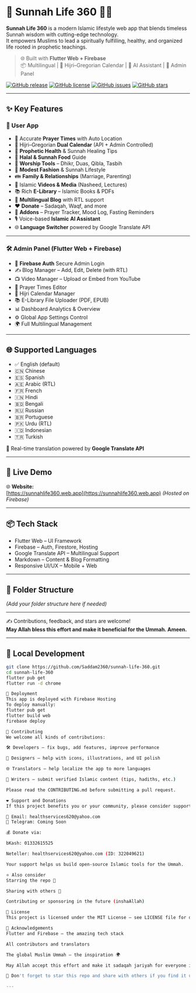 # 🌿 Sunnah Life 360 🕌🍯

**Sunnah Life 360** is a modern Islamic lifestyle web app that blends timeless Sunnah wisdom with cutting-edge technology.  
It empowers Muslims to lead a spiritually fulfilling, healthy, and organized life rooted in prophetic teachings.

> 🌐 Built with **Flutter Web + Firebase**  
> 📦 Multilingual | 📆 Hijri–Gregorian Calendar | 🤖 AI Assistant | 🔐 Admin Panel

[![GitHub release](https://img.shields.io/github/v/release/Saddam2360/sunnah-life-360)](https://github.com/Saddam2360/sunnah-life-360/releases)
[![GitHub license](https://img.shields.io/github/license/Saddam2360/sunnah-life-360)](https://github.com/Saddam2360/sunnah-life-360/blob/main/LICENSE)
[![GitHub issues](https://img.shields.io/github/issues/Saddam2360/sunnah-life-360)](https://github.com/Saddam2360/sunnah-life-360/issues)
[![GitHub stars](https://img.shields.io/github/stars/Saddam2360/sunnah-life-360?style=social)](https://github.com/Saddam2360/sunnah-life-360/stargazers)

---

## ✨ Key Features

### 📱 User App

- 🕌 Accurate **Prayer Times** with Auto Location
- 📆 Hijri–Gregorian **Dual Calendar** (API + Admin Controlled)
- 🍯 **Prophetic Health** & Sunnah Healing Tips
- 🥗 **Halal & Sunnah Food** Guide
- 🧘 **Worship Tools** – Dhikr, Duas, Qibla, Tasbih
- 🧕 **Modest Fashion** & Sunnah Lifestyle
- 👪 **Family & Relationships** (Marriage, Parenting)
- 🎥 Islamic **Videos & Media** (Nasheed, Lectures)
- 📚 Rich **E-Library** – Islamic Books & PDFs
- 📝 **Multilingual Blog** with RTL support
- ❤️ **Donate** – Sadaqah, Waqf, and more
- 🧩 **Addons** – Prayer Tracker, Mood Log, Fasting Reminders
- 🎙️ Voice-based **Islamic AI Assistant**
- 🌐 **Language Switcher** powered by Google Translate API

---

### 🛠️ Admin Panel (Flutter Web + Firebase)

- 🔐 **Firebase Auth** Secure Admin Login
- ✍️ Blog Manager – Add, Edit, Delete (with RTL)
- 📺 Video Manager – Upload or Embed from YouTube
- 🕌 Prayer Times Editor
- 📆 Hijri Calendar Manager
- 📚 E-Library File Uploader (PDF, EPUB)
- 📊 Dashboard Analytics & Overview
- ⚙️ Global App Settings Control
- 🌍 Full Multilingual Management

---

## 🌐 Supported Languages

- ✅ English (default)
- 🇨🇳 Chinese
- 🇪🇸 Spanish
- 🇦🇪 Arabic (RTL)
- 🇫🇷 French
- 🇮🇳 Hindi
- 🇧🇩 Bengali
- 🇷🇺 Russian
- 🇧🇷 Portuguese
- 🇵🇰 Urdu (RTL)
- 🇮🇩 Indonesian
- 🇹🇷 Turkish

🔁 Real-time translation powered by **Google Translate API**

---

## 🚀 Live Demo

🌐 **Website:**  
[https://sunnahlife360.web.app](https://sunnahlife360.web.app) *(Hosted on Firebase)*

---

## 📦 Tech Stack

- Flutter Web – UI Framework  
- Firebase – Auth, Firestore, Hosting  
- Google Translate API – Multilingual Support  
- Markdown – Content & Blog Formatting  
- Responsive UI/UX – Mobile + Web  

---

## 📁 Folder Structure

*(Add your folder structure here if needed)*

---

✍️ Contributions, feedback, and stars are welcome!  
**May Allah bless this effort and make it beneficial for the Ummah. Ameen.**

---

## 🧪 Local Development

```bash
git clone https://github.com/Saddam2360/sunnah-life-360.git
cd sunnah-life-360
flutter pub get
flutter run -d chrome

🚀 Deployment
This app is deployed with Firebase Hosting
To deploy manually:
flutter pub get
flutter build web
firebase deploy

🤝 Contributing
We welcome all kinds of contributions:

🛠️ Developers — fix bugs, add features, improve performance

🎨 Designers — help with icons, illustrations, and UI polish

🌐 Translators — help localize the app to more languages

📝 Writers — submit verified Islamic content (tips, hadiths, etc.)

Please read the CONTRIBUTING.md before submitting a pull request.

❤️ Support and Donations
If this project benefits you or your community, please consider supporting the developer:

📧 Email: healthservices620@yahoo.com
💬 Telegram: Coming Soon

💰 Donate via:

bKash: 01332615525

Neteller: healthservices620@yahoo.com (ID: 322049621)

Your support helps us build open-source Islamic tools for the Ummah.

⭐ Also consider
Starring the repo 🌟

Sharing with others 📢

Contributing or sponsoring in the future (inshaAllah)

📄 License
This project is licensed under the MIT License – see LICENSE file for details.

🙏 Acknowledgements
Flutter and Firebase – the amazing tech stack

All contributors and translators

The global Muslim Ummah – the inspiration 🌍

May Allah accept this effort and make it sadaqah jariyah for everyone involved.

🌟 Don't forget to star this repo and share with others if you find it useful!

---

